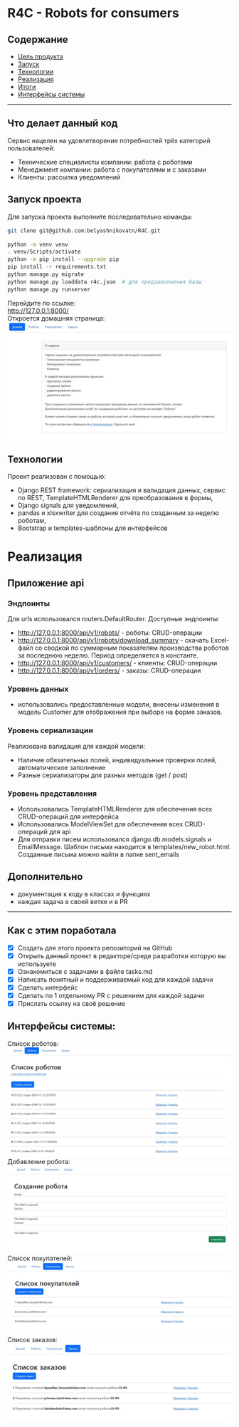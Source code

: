 # R4C - Robots for consumers

## Содержание
- [Цель продукта](#что-делает-данный-код)
- [Запуск](#запуск-проекта)
- [Технологии](#технологии)
- [Реализация](#реализация)
- [Итоги](#как-с-этим-поработала)
- [Интерфейсы системы](#интерфейсы-системы)


---
## Что делает данный код
Сервис нацелен на удовлетворение потребностей трёх категорий пользователей:
- Технические специалисты компании: работа с роботами 
- Менеджмент компании: работа с покупателями и с заказами
- Клиенты: рассылка уведомлений


## Запуск проекта
Для запуска проекта выполните последовательно команды:  

```bash
git clone git@github.com:belyashnikovatn/R4C.git 
```

```bash
python -m venv venv   
. venv/Scripts/activate  
python -m pip install --upgrade pip  
pip install -r requirements.txt   
python manage.py migrate   
python manage.py loaddata r4c.json  # для предзаполнения базы
python manage.py runserver   
```

Перейдите по ссылке:  
http://127.0.0.1:8000/  
Откроется домашняя страница:  
 ![Home](https://github.com/belyashnikovatn/R4C/blob/main/screens/home.jpg)


## Технологии
Проект реализован с помощью:
- Django REST framework: сериализация и валидация данных, сервис по REST, TemplateHTMLRenderer для преобразования в формы,
- Django signals для уведомлений, 
- pandas и xlsxwriter для создания отчёта по созданным за неделю роботам,
- Bootstrap и templates-шаблоны для интерфейсов

# Реализация

## Приложение api

### Эндпоинты
Для urls использовался routers.DefaultRouter. Доступные эндпоинты:
- http://127.0.0.1:8000/api/v1/robots/  - роботы: CRUD-операции
- http://127.0.0.1:8000/api/v1/robots/download_summary - скачать Excel-файл со сводкой по суммарным показателям производства роботов за последнюю неделю. Период определяется в константе.  
- http://127.0.0.1:8000/api/v1/customers/ - клиенты: CRUD-операции 
- http://127.0.0.1:8000/api/v1/orders/ - заказы: CRUD-операции 

### Уровень данных
- использовались предоставленные модели, внесены изменения в модель Customer для отображения при выборе на форме заказов.

### Уровень сериализации 
Реализована валидация для каждой модели:  
- Наличие обязательных полей, индивидуальные проверки полей, автоматическое заполнение  
- Разные сериализаторы для разных методов (get / post)  

### Уровень представления 
- Использовались TemplateHTMLRenderer для обеспечения всех CRUD-операций для интерфейса 
- Использовались ModelViewSet для обеспечения всех CRUD-операций для api 
- Для отправки писем использовался django.db.models.signals и EmailMessage. Шаблон письма находится в templates/new_robot.html. Созданные письма можно найти в папке sent_emails


## Дополнительно
- документация к коду в классах и функциях
- каждая задача в своей ветке и в PR
___

## Как с этим поработала
- [x] Создать для этого проекта репозиторий на GitHub
- [x] Открыть данный проект в редакторе/среде разработки которую вы используете
- [x] Ознакомиться с задачами в файле tasks.md
- [x] Написать понятный и поддерживаемый код для каждой задачи 
- [x] Сделать интерфейс
- [x] Сделать по 1 отдельному PR с решением для каждой задачи
- [x] Прислать ссылку на своё решение

## Интерфейсы системы:  
Список роботов:  
 ![robots](https://github.com/belyashnikovatn/R4C/blob/main/screens/robots.jpg)
Добавление робота:  
 ![robot](https://github.com/belyashnikovatn/R4C/blob/main/screens/robot_create.jpg)
Список покупателей:  
 ![customers](https://github.com/belyashnikovatn/R4C/blob/main/screens/customers.jpg)
Список заказов:  
 ![orders](https://github.com/belyashnikovatn/R4C/blob/main/screens/orders.jpg)